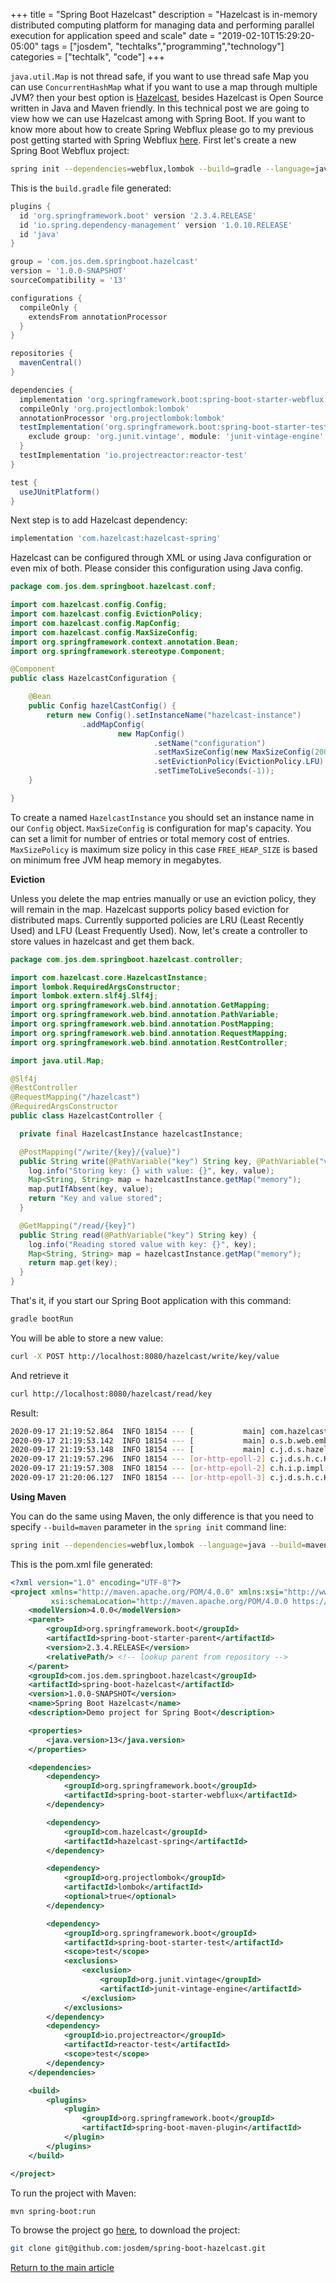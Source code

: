 +++
title =  "Spring Boot Hazelcast"
description = "Hazelcast is in-memory distributed computing platform for managing data and performing parallel execution for application speed and scale"
date = "2019-02-10T15:29:20-05:00"
tags = ["josdem", "techtalks","programming","technology"]
categories = ["techtalk", "code"]
+++

`java.util.Map` is not thread safe, if you want to use thread safe Map you can use `ConcurrentHashMap` what if you want to use a map through multiple JVM? then your best option is [Hazelcast](https://hazelcast.org/), besides Hazelcast is Open Source written in Java and Maven friendly. In this technical post we are going to view how we can use Hazelcast among with Spring Boot. If you want to know more about how to create Spring Webflux please go to my previous post getting started with Spring Webflux [here](/techtalk/spring/spring_webflux_basics). First let's create a new Spring Boot Webflux project:

```bash
spring init --dependencies=webflux,lombok --build=gradle --language=java spring-boot-hazelcast
```

This is the `build.gradle` file generated:

```groovy
plugins {
  id 'org.springframework.boot' version '2.3.4.RELEASE'
  id 'io.spring.dependency-management' version '1.0.10.RELEASE'
  id 'java'
}

group = 'com.jos.dem.springboot.hazelcast'
version = '1.0.0-SNAPSHOT'
sourceCompatibility = '13'

configurations {
  compileOnly {
    extendsFrom annotationProcessor
  }
}

repositories {
  mavenCentral()
}

dependencies {
  implementation 'org.springframework.boot:spring-boot-starter-webflux'
  compileOnly 'org.projectlombok:lombok'
  annotationProcessor 'org.projectlombok:lombok'
  testImplementation('org.springframework.boot:spring-boot-starter-test') {
    exclude group: 'org.junit.vintage', module: 'junit-vintage-engine'
  }
  testImplementation 'io.projectreactor:reactor-test'
}

test {
  useJUnitPlatform()
}

```

Next step is to add Hazelcast dependency:

```groovy
implementation 'com.hazelcast:hazelcast-spring'
```

Hazelcast can be configured through XML or using Java configuration or even mix of both. Please consider this configuration using Java config.

```java
package com.jos.dem.springboot.hazelcast.conf;

import com.hazelcast.config.Config;
import com.hazelcast.config.EvictionPolicy;
import com.hazelcast.config.MapConfig;
import com.hazelcast.config.MaxSizeConfig;
import org.springframework.context.annotation.Bean;
import org.springframework.stereotype.Component;

@Component
public class HazelcastConfiguration {

    @Bean
    public Config hazelCastConfig() {
        return new Config().setInstanceName("hazelcast-instance")
                .addMapConfig(
                        new MapConfig()
                                .setName("configuration")
                                .setMaxSizeConfig(new MaxSizeConfig(200, MaxSizeConfig.MaxSizePolicy.FREE_HEAP_SIZE))
                                .setEvictionPolicy(EvictionPolicy.LFU)
                                .setTimeToLiveSeconds(-1));
    }

}
```

To create a named `HazelcastInstance` you should set an instance name in our `Config` object. `MaxSizeConfig` is configuration for map's capacity. You can set a limit for number of entries or total memory cost of entries. `MaxSizePolicy` is maximum size policy in this case `FREE_HEAP_SIZE` is based on minimum free JVM heap memory in megabytes.

**Eviction**

Unless you delete the map entries manually or use an eviction policy, they will remain in the map. Hazelcast supports policy based eviction for distributed maps. Currently supported policies are LRU (Least Recently Used) and LFU (Least Frequently Used). Now, let's create a controller to store values in hazelcast and get them back.

```java
package com.jos.dem.springboot.hazelcast.controller;

import com.hazelcast.core.HazelcastInstance;
import lombok.RequiredArgsConstructor;
import lombok.extern.slf4j.Slf4j;
import org.springframework.web.bind.annotation.GetMapping;
import org.springframework.web.bind.annotation.PathVariable;
import org.springframework.web.bind.annotation.PostMapping;
import org.springframework.web.bind.annotation.RequestMapping;
import org.springframework.web.bind.annotation.RestController;

import java.util.Map;

@Slf4j
@RestController
@RequestMapping("/hazelcast")
@RequiredArgsConstructor
public class HazelcastController {

  private final HazelcastInstance hazelcastInstance;

  @PostMapping("/write/{key}/{value}")
  public String write(@PathVariable("key") String key, @PathVariable("value") String value) {
    log.info("Storing key: {} with value: {}", key, value);
    Map<String, String> map = hazelcastInstance.getMap("memory");
    map.putIfAbsent(key, value);
    return "Key and value stored";
  }

  @GetMapping("/read/{key}")
  public String read(@PathVariable("key") String key) {
    log.info("Reading stored value with key: {}", key);
    Map<String, String> map = hazelcastInstance.getMap("memory");
    return map.get(key);
  }
}
```

That's it, if you start our Spring Boot application with this command:

```bash
gradle bootRun
```

You will be able to store a new value:

```bash
curl -X POST http://localhost:8080/hazelcast/write/key/value
```

And retrieve it

```bash
curl http://localhost:8080/hazelcast/read/key
```

Result:

```bash
2020-09-17 21:19:52.864  INFO 18154 --- [           main] com.hazelcast.core.LifecycleService      : [10.0.0.253]:5701 [dev] [3.12.9] [10.0.0.253]:5701 is STARTED
2020-09-17 21:19:53.142  INFO 18154 --- [           main] o.s.b.web.embedded.netty.NettyWebServer  : Netty started on port(s): 8080
2020-09-17 21:19:53.148  INFO 18154 --- [           main] c.j.d.s.hazelcast.HazelcastApplication   : Started HazelcastApplication in 3.721 seconds (JVM running for 3.911)
2020-09-17 21:19:57.296  INFO 18154 --- [or-http-epoll-2] c.j.d.s.h.c.HazelcastController          : Storing key: key with value: value
2020-09-17 21:19:57.308  INFO 18154 --- [or-http-epoll-2] c.h.i.p.impl.PartitionStateManager       : [10.0.0.253]:5701 [dev] [3.12.9] Initializing cluster partition table arrangement...
2020-09-17 21:20:06.127  INFO 18154 --- [or-http-epoll-3] c.j.d.s.h.c.HazelcastController          : Reading stored value with key: key
```

**Using Maven**

You can do the same using Maven, the only difference is that you need to specify `--build=maven` parameter in the `spring init` command line:

```bash
spring init --dependencies=webflux,lombok --language=java --build=maven spring-boot-hazelcast
```

This is the pom.xml file generated:

```xml
<?xml version="1.0" encoding="UTF-8"?>
<project xmlns="http://maven.apache.org/POM/4.0.0" xmlns:xsi="http://www.w3.org/2001/XMLSchema-instance"
         xsi:schemaLocation="http://maven.apache.org/POM/4.0.0 https://maven.apache.org/xsd/maven-4.0.0.xsd">
    <modelVersion>4.0.0</modelVersion>
    <parent>
        <groupId>org.springframework.boot</groupId>
        <artifactId>spring-boot-starter-parent</artifactId>
        <version>2.3.4.RELEASE</version>
        <relativePath/> <!-- lookup parent from repository -->
    </parent>
    <groupId>com.jos.dem.springboot.hazelcast</groupId>
    <artifactId>spring-boot-hazelcast</artifactId>
    <version>1.0.0-SNAPSHOT</version>
    <name>Spring Boot Hazelcast</name>
    <description>Demo project for Spring Boot</description>

    <properties>
        <java.version>13</java.version>
    </properties>

    <dependencies>
        <dependency>
            <groupId>org.springframework.boot</groupId>
            <artifactId>spring-boot-starter-webflux</artifactId>
        </dependency>

        <dependency>
            <groupId>com.hazelcast</groupId>
            <artifactId>hazelcast-spring</artifactId>
        </dependency>

        <dependency>
            <groupId>org.projectlombok</groupId>
            <artifactId>lombok</artifactId>
            <optional>true</optional>
        </dependency>

        <dependency>
            <groupId>org.springframework.boot</groupId>
            <artifactId>spring-boot-starter-test</artifactId>
            <scope>test</scope>
            <exclusions>
                <exclusion>
                    <groupId>org.junit.vintage</groupId>
                    <artifactId>junit-vintage-engine</artifactId>
                </exclusion>
            </exclusions>
        </dependency>
        <dependency>
            <groupId>io.projectreactor</groupId>
            <artifactId>reactor-test</artifactId>
            <scope>test</scope>
        </dependency>
    </dependencies>

    <build>
        <plugins>
            <plugin>
                <groupId>org.springframework.boot</groupId>
                <artifactId>spring-boot-maven-plugin</artifactId>
            </plugin>
        </plugins>
    </build>

</project>
```

To run the project with Maven:

```bash
mvn spring-boot:run
```


To browse the project go [here](https://github.com/josdem/spring-boot-hazelcast), to download the project:

```bash
git clone git@github.com:josdem/spring-boot-hazelcast.git
```


[Return to the main article](/techtalk/spring#Spring_Boot_Reactive)
